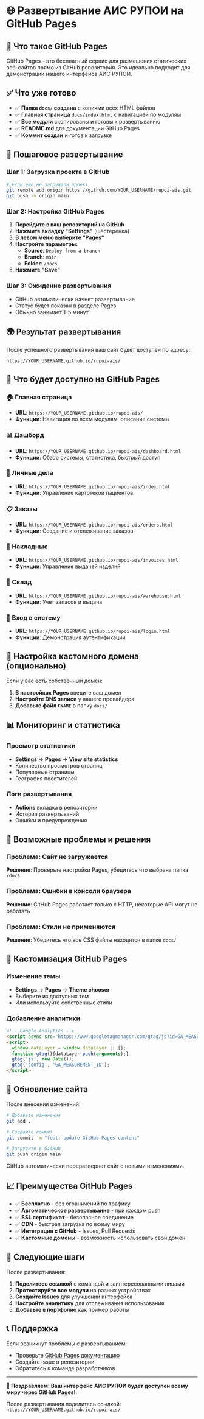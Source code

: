 # 🌐 Развертывание АИС РУПОИ на GitHub Pages

## 🎯 Что такое GitHub Pages

GitHub Pages - это бесплатный сервис для размещения статических веб-сайтов прямо из GitHub репозитория. Это идеально подходит для демонстрации нашего интерфейса АИС РУПОИ.

## ✅ Что уже готово

- ✅ **Папка `docs/` создана** с копиями всех HTML файлов
- ✅ **Главная страница** `docs/index.html` с навигацией по модулям
- ✅ **Все модули** скопированы и готовы к развертыванию
- ✅ **README.md** для документации GitHub Pages
- ✅ **Коммит создан** и готов к загрузке

## 🚀 Пошаговое развертывание

### Шаг 1: Загрузка проекта в GitHub

```bash
# Если еще не загружали проект
git remote add origin https://github.com/YOUR_USERNAME/rupoi-ais.git
git push -u origin main
```

### Шаг 2: Настройка GitHub Pages

1. **Перейдите в ваш репозиторий на GitHub**
2. **Нажмите вкладку "Settings"** (шестеренка)
3. **В левом меню выберите "Pages"**
4. **Настройте параметры:**
   - **Source**: `Deploy from a branch`
   - **Branch**: `main`
   - **Folder**: `/docs`
5. **Нажмите "Save"**

### Шаг 3: Ожидание развертывания

- GitHub автоматически начнет развертывание
- Статус будет показан в разделе Pages
- Обычно занимает 1-5 минут

## 🌍 Результат развертывания

После успешного развертывания ваш сайт будет доступен по адресу:

```
https://YOUR_USERNAME.github.io/rupoi-ais/
```

## 📱 Что будет доступно на GitHub Pages

### 🏠 Главная страница
- **URL**: `https://YOUR_USERNAME.github.io/rupoi-ais/`
- **Функции**: Навигация по всем модулям, описание системы

### 📊 Дашборд
- **URL**: `https://YOUR_USERNAME.github.io/rupoi-ais/dashboard.html`
- **Функции**: Обзор системы, статистика, быстрый доступ

### 👥 Личные дела
- **URL**: `https://YOUR_USERNAME.github.io/rupoi-ais/index.html`
- **Функции**: Управление картотекой пациентов

### 📋 Заказы
- **URL**: `https://YOUR_USERNAME.github.io/rupoi-ais/orders.html`
- **Функции**: Создание и отслеживание заказов

### 📄 Накладные
- **URL**: `https://YOUR_USERNAME.github.io/rupoi-ais/invoices.html`
- **Функции**: Управление выдачей изделий

### 🏪 Склад
- **URL**: `https://YOUR_USERNAME.github.io/rupoi-ais/warehouse.html`
- **Функции**: Учет запасов и выдача

### 🔐 Вход в систему
- **URL**: `https://YOUR_USERNAME.github.io/rupoi-ais/login.html`
- **Функции**: Демонстрация аутентификации

## 🔧 Настройка кастомного домена (опционально)

Если у вас есть собственный домен:

1. **В настройках Pages** введите ваш домен
2. **Настройте DNS записи** у вашего провайдера
3. **Добавьте файл `CNAME`** в папку `docs/`

## 📊 Мониторинг и статистика

### Просмотр статистики
- **Settings** → **Pages** → **View site statistics**
- Количество просмотров страниц
- Популярные страницы
- География посетителей

### Логи развертывания
- **Actions** вкладка в репозитории
- История развертываний
- Ошибки и предупреждения

## 🚨 Возможные проблемы и решения

### Проблема: Сайт не загружается
**Решение**: Проверьте настройки Pages, убедитесь что выбрана папка `/docs`

### Проблема: Ошибки в консоли браузера
**Решение**: GitHub Pages работает только с HTTP, некоторые API могут не работать

### Проблема: Стили не применяются
**Решение**: Убедитесь что все CSS файлы находятся в папке `docs/`

## 🎨 Кастомизация GitHub Pages

### Изменение темы
- **Settings** → **Pages** → **Theme chooser**
- Выберите из доступных тем
- Или используйте собственные стили

### Добавление аналитики
```html
<!-- Google Analytics -->
<script async src="https://www.googletagmanager.com/gtag/js?id=GA_MEASUREMENT_ID"></script>
<script>
  window.dataLayer = window.dataLayer || [];
  function gtag(){dataLayer.push(arguments);}
  gtag('js', new Date());
  gtag('config', 'GA_MEASUREMENT_ID');
</script>
```

## 🔄 Обновление сайта

После внесения изменений:

```bash
# Добавьте изменения
git add .

# Создайте коммит
git commit -m "feat: update GitHub Pages content"

# Загрузите в GitHub
git push origin main
```

GitHub автоматически переразвернет сайт с новыми изменениями.

## 📈 Преимущества GitHub Pages

- ✅ **Бесплатно** - без ограничений по трафику
- ✅ **Автоматическое развертывание** - при каждом push
- ✅ **SSL сертификат** - безопасное соединение
- ✅ **CDN** - быстрая загрузка по всему миру
- ✅ **Интеграция с GitHub** - Issues, Pull Requests
- ✅ **Кастомные домены** - возможность использовать свой домен

## 🎯 Следующие шаги

После развертывания:

1. **Поделитесь ссылкой** с командой и заинтересованными лицами
2. **Протестируйте все модули** на разных устройствах
3. **Создайте Issues** для улучшений интерфейса
4. **Настройте аналитику** для отслеживания использования
5. **Добавьте в портфолио** как пример работы

## 📞 Поддержка

Если возникнут проблемы с развертыванием:

- Проверьте [GitHub Pages документацию](https://docs.github.com/en/pages)
- Создайте Issue в репозитории
- Обратитесь к команде разработчиков

---

**🎉 Поздравляем! Ваш интерфейс АИС РУПОИ будет доступен всему миру через GitHub Pages!**

После развертывания поделитесь ссылкой: `https://YOUR_USERNAME.github.io/rupoi-ais/`
